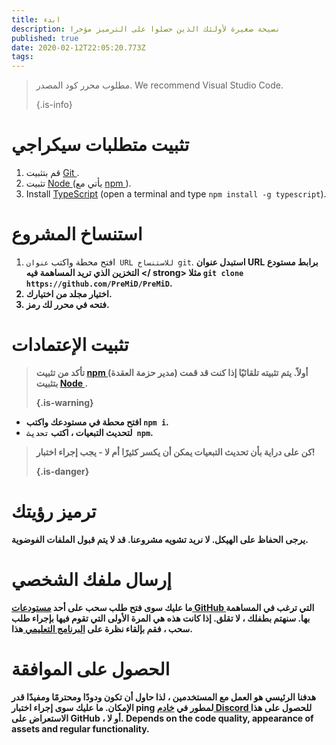 ```yaml
---
title: ابدء
description: نصيحة صغيرة لأولئك الذين حصلوا على الترميز مؤخرا
published: true
date: 2020-02-12T22:05:20.773Z
tags: 
---
```


> مطلوب محرر كود المصدر. We recommend Visual Studio Code. 
> 
> {.is-info}

# تثبيت متطلبات سيكراجي
1. قم بتثبيت [ Git ](https://git-scm.com/).
2. تثبيت [ Node ](https://nodejs.org/en/) (يأتي مع [ npm ](https://www.npmjs.com/)).
3. Install [TypeScript](https://www.typescriptlang.org/index.html#download-links) (open a terminal and type `npm install -g typescript`).

# استنساخ المشروع
1. افتح محطة واكتب ` عنوان URL للاستنساخ git `. <strong x-id = "1"> استبدل عنوان URL برابط مستودع التخزين الذي تريد المساهمة فيه </ strong> مثلا ` git clone https://github.com/PreMiD/PreMiD `.
2. اختيار مجلد من اختيارك.
3. فتحه في محرر لك رمز.

# تثبيت الإعتمادات
> تأكد من تثبيت [ npm ](https://www.npmjs.com/) (مدير حزمة العقدة) أولاً. يتم تثبيته تلقائيًا إذا كنت قد قمت بتثبيت [ Node ](https://nodejs.org/en/). 
> 
> {.is-warning}

- افتح محطة في مستودعك واكتب ` npm i `.
- لتحديث التبعيات ، اكتب ` تحديث npm `.

> كن على دراية بأن تحديث التبعيات يمكن أن يكسر كثيرًا أم لا - يجب إجراء اختبار! 
> 
> {.is-danger}

# ترميز رؤيتك
يرجى الحفاظ على الهيكل. لا نريد تشويه مشروعنا. قد لا يتم قبول الملفات الفوضوية.

# إرسال ملفك الشخصي
ما عليك سوى فتح طلب سحب على أحد [ مستودعات GitHub ](https://github.com/PreMiD/) التي ترغب في المساهمة بها. سنهتم بطفلك ، لا تقلق. إذا كانت هذه هي المرة الأولى التي تقوم فيها بإجراء طلب سحب ، فقم بإلقاء نظرة على [ البرنامج التعليمي ](https://help.github.com/en/articles/creating-a-pull-request) هذا.

# الحصول على الموافقة
هدفنا الرئيسي هو العمل مع المستخدمين ، لذا حاول أن تكون ودودًا ومحترمًا ومفيدًا قدر الإمكان. ما عليك سوى إجراء اختبار ping لمطور في [ خادم Discord ](https://discord.gg/PreMiD) للحصول على هذا الاستعراض على GitHub ، أو لا. Depends on the code quality, appearance of assets and regular functionality.